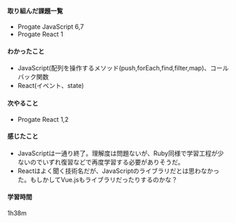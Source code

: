 #### 取り組んだ課題一覧
- Progate JavaScript 6,7
- Progate React 1

#### わかったこと
- JavaScript(配列を操作するメソッド(push,forEach,find,filter,map)、コールバック関数
- React(イベント、state)

#### 次やること
- Progate React 1,2

#### 感じたこと
- JavaScriptは一通り終了。理解度は問題ないが、Ruby同様で学習工程が少ないのでいずれ復習などで再度学習する必要がありそうだ。
- Reactはよく聞く技術名だが、JavaScriptのライブラリだとは思わなかった。もしかしてVue.jsもライブラリだったりするのかな？

#### 学習時間
1h38m
